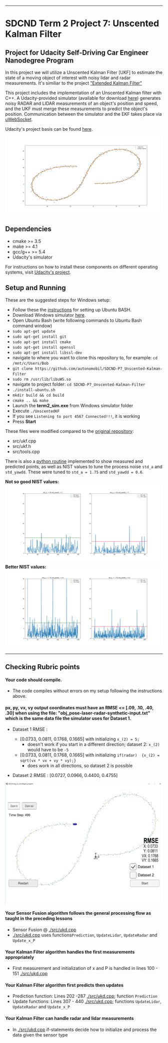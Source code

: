 [//]: # (Image References)

[img1]: ./images/finished.png "finished.png"
[img2]: ./images/Meas_vs_Kalmanfilt.png "measvskalman.png"
[img3]: ./images/NIS_process_noise_bad.png "finished.png"
[img4]: ./images/NIS_process_noise_good.png "finished.png"

---
# SDCND Term 2 Project 7: Unscented Kalman Filter
## Project for Udacity Self-Driving Car Engineer Nanodegree Program

In this project we will utilize a Unscented Kalman Filter [UKF] to estimate the state of a moving object of interest with noisy lidar and radar measurements. It's similiar to the project ["Extended Kalman Filter"](https://github.com/autonomobil/SDCND-P6_Extended-Kalman-Filter)

This project includes  the implementation of an Unscented Kalman filter with C++. A Udacity-provided simulator (available for download [here](https://github.com/udacity/self-driving-car-sim/releases)) generates noisy RADAR and LIDAR measurements of an object's position and speed, and the UKF must merge these measurements to predict the object's position. Communication between the simulator and the EKF takes place via [uWebSocket](https://github.com/uNetworking/uWebSockets).

Udacity's project basis can be found [here](https://github.com/udacity/CarND-Unscented-Kalman-Filter-Project).

![img2]


## Dependencies

* cmake >= 3.5
* make >= 4.1
* gcc/g++ >= 5.4
* Udacity's simulator

For instructions on how to install these components on different operating systems, visit [Udacity's project](https://github.com/udacity/CarND-Unscented-Kalman-Filter-Project).


## Setup and Running
These are the suggested steps for Windows setup:

* Follow these the [instructions](https://www.howtogeek.com/249966/how-to-install-and-use-the-linux-bash-shell-on-windows-10/) for setting up Ubuntu BASH.
* Download Windows simulator [here](https://github.com/udacity/self-driving-car-sim/releases).
* Open Ubuntu Bash (write following commands to Ubuntu Bash command window)
* ``sudo apt-get update``
* ``sudo apt-get install git``
* ``sudo apt-get install cmake``
* ``sudo apt-get install openssl``
* ``sudo apt-get install libssl-dev``
* navigate to where you want to clone this repository to, for example:
 ``cd /mnt/c/Users/Bob``
* ``git clone https://github.com/autonomobil/SDCND-P7_Unscented-Kalman-Filter``
* ``sudo rm /usr/lib/libuWS.so``
* navigate to project folder: ``cd SDCND-P7_Unscented-Kalman-Filter``
* ``./install-ubuntu.sh``
* ``mkdir build && cd build``
* ``cmake .. && make``
* Launch the **term2_sim.exe** from Windows simulator folder
* Execute ``./UnscentedKF``
* If you see ``Listening to port 4567 Connected!!!``, it is working
* Press **Start**

These files were modified compared to the [original repository](https://github.com/udacity/CarND-Unscented-Kalman-Filter-Project):  
* src/ukf.cpp
* src/ukf.h
* src/tools.cpp

There is also a [python routine](./UKF_Visualizer.ipynb) implemented to show measured and predicted points, as well as NIST values to tune the process noise ``std_a`` and ``std_yawdd``. These were tuned to ``std_a = 1.75`` and ``std_yawdd = 0.6``.

**Not so good NIST values:**
![img3]
**Better NIST values:**
![img4]

---

## Checking Rubric points
#### Your code should compile.
* The code compiles without errors on my setup following the instructions above.

#### px, py, vx, vy output coordinates must have an RMSE <= [.09, .10, .40, .30]  when using the file: "obj_pose-laser-radar-synthetic-input.txt" which is the same data file the simulator uses for Dataset 1.
* Dataset 1 RMSE :
  * [0.0733, 0.0811, 0.1768, 0.1665] with initializing ``x_(2) = 5;``
    * doesn't work if you start in a different direction; dataset 2: ``x_(2)`` would have to be ``-5``
  * [0.0733, 0.0811, 0.1768, 0.1665] with initializing ``if(radar)  {x_(2) = sqrt(vx * vx + vy * vy);}``
    * does work in all directions, so dataset 2 is possible


* Dataset 2 RMSE : [0.0727, 0.0966, 0.4400, 0.4755]


![img1]


#### Your Sensor Fusion algorithm follows the general processing flow as taught in the preceding lessons
* Sensor Fusion  @ [./src/ukd.cpp](./src/ukd.cpp)
* [./src/ukd.cpp](./src/ukd.cpp) uses functions``Prediction``, ``UpdateLidar``, ``UpdateRadar`` and ``Update_x_P``


#### Your Kalman Filter algorithm handles the first measurements appropriately
* First measurement and initialization of x and P is handled in lines 100 - 151 [./src/ukd.cpp](./src/ukd.cpp)


#### Your Kalman Filter algorithm first predicts then updates
* Prediction function: Lines 202 -287 [./src/ukd.cpp](./src/ukd.cpp); function `Prediction`
* Update functions: Lines 307 - 440 [./src/ukd.cpp](./src/ukd.cpp);
functions ``UpdateLidar``, ``UpdateRadar`` and ``Update_x_P``

#### Your Kalman Filter can handle radar and lidar measurements
* In [./src/ukd.cpp](./src/ukd.cpp) if-statements decide how to initialize and process the data given the sensor type
